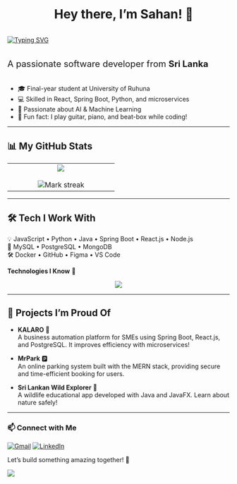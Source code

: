 <!-- Horizontal divider (gradient) -->
<!-- <img src="https://user-images.githubusercontent.com/73097560/115834477-dbab4500-a447-11eb-908a-139a6edaec5c.gif"> -->

<!-- Greeting -->
<div id="user-content-toc">
  <ul align="center">
    <summary><h1 style="display: inline-block">Hey there, I’m Sahan! 👋</h1></summary>
  </ul>
</div>

<!-- Animated Typing SVG -->
[![Typing SVG](https://readme-typing-svg.herokuapp.com?font=Architects+Daughter&color=7AF79A&size=30&lines=Hey!+It's+Sahan!;I'm+a+C+S+undergraduate...;Passionate+about+AI+and+ML;And+I’m+a+music+enthusiast)](https://git.io/typing-svg)

<!-- Subtitle -->
<div id="user-content-toc">
    <summary><p style="display: inline-block;font-size:15pt">A passionate software developer from <b>Sri Lanka</b></p></summary>
</div>

- 🎓 Final-year student at University of Ruhuna  
- 💻 Skilled in React, Spring Boot, Python, and microservices  
- 🤖 Passionate about AI & Machine Learning  
- 🎵 Fun fact: I play guitar, piano, and beat-box while coding!  

---

## 📊 My GitHub Stats

<p align="center">
  <table align="center">
    <tr border="none">
      <td width="50%" align="center">
        <img align="center" src="https://github-readme-stats.vercel.app/api?username=sahandev404&theme=dark&show_icons=true&count_private=true" />
        <br></br>
        <img title="🔥 Get streak stats for your profile at git.io/streak-stats" alt="Mark streak" src="https://github-readme-streak-stats.herokuapp.com/?user=sahandev404&theme=dark&hide_border=false" /> 
      </td>
    </tr>
  </table>
</p>

---

## 🛠️ Tech I Work With

💡 JavaScript • Python • Java • Spring Boot • React.js • Node.js  
💾 MySQL • PostgreSQL • MongoDB  
🛠️ Docker • GitHub • Figma • VS Code  

**Technologies I Know** 🌟  
<p align="center">
  <a href="https://skillicons.dev">
    <img src="https://skillicons.dev/icons?i=js,python,java,spring,react,nodejs,mysql,postgres,mongodb,docker,github,figma,vscode,tailwind,express,html,css&perline=10" />
  </a>
</p>

---

## 🚀 Projects I’m Proud Of

- **KALARO** 🌟  
  A business automation platform for SMEs using Spring Boot, React.js, and PostgreSQL. It improves efficiency with microservices!  

- **MrPark** 🅿️  
  An online parking system built with the MERN stack, providing secure and time-efficient booking for users.  

- **Sri Lankan Wild Explorer** 🐘  
  A wildlife educational app developed with Java and JavaFX. Learn about nature safely!  

---

### 📫 Connect with Me
[![Gmail](https://img.shields.io/badge/Gmail-D14836?style=for-the-badge&logo=gmail&logoColor=white)](mailto:sahandevaka9@gmail.com) [![LinkedIn](https://img.shields.io/badge/LinkedIn-0A66C2?style=for-the-badge&logo=linkedin&logoColor=white)](https://www.linkedin.com/in/sahandevaka/)

Let’s build something amazing together! 💖

<!-- Horizontal divider (gradient) -->
<img src="https://user-images.githubusercontent.com/73097560/115834477-dbab4500-a447-11eb-908a-139a6edaec5c.gif">
